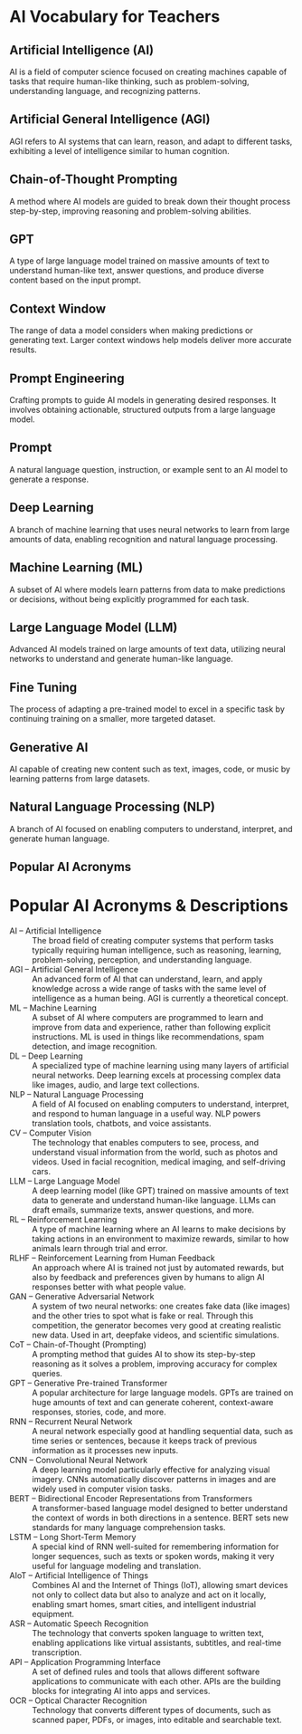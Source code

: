 <!DOCTYPE html>
<html lang="en">
<head>
  <meta charset="UTF-8">
  <meta name="viewport" content="width=device-width, initial-scale=1.0">
</head>
<body>
  <div class="container">
    <h1>AI Vocabulary for Teachers</h1>
    <div class="grid">
      <div class="card">
        <h2>Artificial Intelligence (AI)</h2>
        <p>
          AI is a field of computer science focused on creating machines capable of tasks that require human-like thinking, such as problem-solving, understanding language, and recognizing patterns.
        </p>
      </div>
      <div class="card">
        <h2>Artificial General Intelligence (AGI)</h2>
        <p>
          AGI refers to AI systems that can learn, reason, and adapt to different tasks, exhibiting a level of intelligence similar to human cognition.
        </p>
      </div>
      <div class="card">
        <h2>Chain-of-Thought Prompting</h2>
        <p>
          A method where AI models are guided to break down their thought process step-by-step, improving reasoning and problem-solving abilities.
        </p>
      </div>
      <div class="card">
        <h2>GPT</h2>
        <p>
          A type of large language model trained on massive amounts of text to understand human-like text, answer questions, and produce diverse content based on the input prompt.
        </p>
      </div>
      <div class="card">
        <h2>Context Window</h2>
        <p>
          The range of data a model considers when making predictions or generating text. Larger context windows help models deliver more accurate results.
        </p>
      </div>
      <div class="card">
        <h2>Prompt Engineering</h2>
        <p>
          Crafting prompts to guide AI models in generating desired responses. It involves obtaining actionable, structured outputs from a large language model.
        </p>
      </div>
      <div class="card">
        <h2>Prompt</h2>
        <p>
          A natural language question, instruction, or example sent to an AI model to generate a response.
        </p>
      </div>
      <div class="card">
        <h2>Deep Learning</h2>
        <p>
          A branch of machine learning that uses neural networks to learn from large amounts of data, enabling recognition and natural language processing.
        </p>
      </div>
      <div class="card">
        <h2>Machine Learning (ML)</h2>
        <p>
          A subset of AI where models learn patterns from data to make predictions or decisions, without being explicitly programmed for each task.
        </p>
      </div>
      <div class="card">
        <h2>Large Language Model (LLM)</h2>
        <p>
          Advanced AI models trained on large amounts of text data, utilizing neural networks to understand and generate human-like language.
        </p>
      </div>
      <div class="card">
        <h2>Fine Tuning</h2>
        <p>
          The process of adapting a pre-trained model to excel in a specific task by continuing training on a smaller, more targeted dataset.
        </p>
      </div>
      <div class="card">
        <h2>Generative AI</h2>
        <p>
          AI capable of creating new content such as text, images, code, or music by learning patterns from large datasets.
        </p>
      </div>
      <div class="card">
        <h2>Natural Language Processing (NLP)</h2>
        <p>
          A branch of AI focused on enabling computers to understand, interpret, and generate human language.
        </p>
      </div>
    </div>
    <div class="acronyms">
      <h2>Popular AI Acronyms</h2>
      
  <div class="container">
    <h1>Popular AI Acronyms &amp; Descriptions</h1>
    <dl>
      <dt>AI – Artificial Intelligence</dt>
      <dd>
        The broad field of creating computer systems that perform tasks typically requiring human intelligence, such as reasoning, learning, problem-solving, perception, and understanding language.
      </dd>
      <dt>AGI – Artificial General Intelligence</dt>
      <dd>
        An advanced form of AI that can understand, learn, and apply knowledge across a wide range of tasks with the same level of intelligence as a human being. AGI is currently a theoretical concept.
      </dd>
      <dt>ML – Machine Learning</dt>
      <dd>
        A subset of AI where computers are programmed to learn and improve from data and experience, rather than following explicit instructions. ML is used in things like recommendations, spam detection, and image recognition.
      </dd>
      <dt>DL – Deep Learning</dt>
      <dd>
        A specialized type of machine learning using many layers of artificial neural networks. Deep learning excels at processing complex data like images, audio, and large text collections.
      </dd>
      <dt>NLP – Natural Language Processing</dt>
      <dd>
        A field of AI focused on enabling computers to understand, interpret, and respond to human language in a useful way. NLP powers translation tools, chatbots, and voice assistants.
      </dd>
      <dt>CV – Computer Vision</dt>
      <dd>
        The technology that enables computers to see, process, and understand visual information from the world, such as photos and videos. Used in facial recognition, medical imaging, and self-driving cars.
      </dd>
      <dt>LLM – Large Language Model</dt>
      <dd>
        A deep learning model (like GPT) trained on massive amounts of text data to generate and understand human-like language. LLMs can draft emails, summarize texts, answer questions, and more.
      </dd>
      <dt>RL – Reinforcement Learning</dt>
      <dd>
        A type of machine learning where an AI learns to make decisions by taking actions in an environment to maximize rewards, similar to how animals learn through trial and error.
      </dd>
      <dt>RLHF – Reinforcement Learning from Human Feedback</dt>
      <dd>
        An approach where AI is trained not just by automated rewards, but also by feedback and preferences given by humans to align AI responses better with what people value.
      </dd>
      <dt>GAN – Generative Adversarial Network</dt>
      <dd>
        A system of two neural networks: one creates fake data (like images) and the other tries to spot what is fake or real. Through this competition, the generator becomes very good at creating realistic new data. Used in art, deepfake videos, and scientific simulations.
      </dd>
      <dt>CoT – Chain-of-Thought (Prompting)</dt>
      <dd>
        A prompting method that guides AI to show its step-by-step reasoning as it solves a problem, improving accuracy for complex queries.
      </dd>
      <dt>GPT – Generative Pre-trained Transformer</dt>
      <dd>
        A popular architecture for large language models. GPTs are trained on huge amounts of text and can generate coherent, context-aware responses, stories, code, and more.
      </dd>
      <dt>RNN – Recurrent Neural Network</dt>
      <dd>
        A neural network especially good at handling sequential data, such as time series or sentences, because it keeps track of previous information as it processes new inputs.
      </dd>
      <dt>CNN – Convolutional Neural Network</dt>
      <dd>
        A deep learning model particularly effective for analyzing visual imagery. CNNs automatically discover patterns in images and are widely used in computer vision tasks.
      </dd>
      <dt>BERT – Bidirectional Encoder Representations from Transformers</dt>
      <dd>
        A transformer-based language model designed to better understand the context of words in both directions in a sentence. BERT sets new standards for many language comprehension tasks.
      </dd>
      <dt>LSTM – Long Short-Term Memory</dt>
      <dd>
        A special kind of RNN well-suited for remembering information for longer sequences, such as texts or spoken words, making it very useful for language modeling and translation.
      </dd>
      <dt>AIoT – Artificial Intelligence of Things</dt>
      <dd>
        Combines AI and the Internet of Things (IoT), allowing smart devices not only to collect data but also to analyze and act on it locally, enabling smart homes, smart cities, and intelligent industrial equipment.
      </dd>
      <dt>ASR – Automatic Speech Recognition</dt>
      <dd>
        The technology that converts spoken language to written text, enabling applications like virtual assistants, subtitles, and real-time transcription.
      </dd>
      <dt>API – Application Programming Interface</dt>
      <dd>
        A set of defined rules and tools that allows different software applications to communicate with each other. APIs are the building blocks for integrating AI into apps and services.
      </dd>
      <dt>OCR – Optical Character Recognition</dt>
      <dd>
        Technology that converts different types of documents, such as scanned paper, PDFs, or images, into editable and searchable text.
      </dd>
    </dl>
  </div>

 
</body>
</html>
